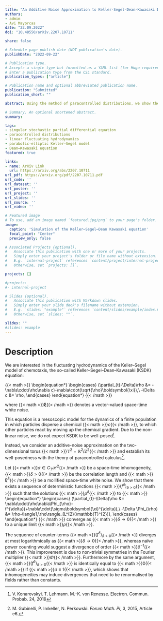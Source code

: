 ```yaml
---
title: "An Additive Noise Approximation to Keller-Segel-Dean-Kawasaki Dynamics Part I: Local Well-Posedness of Paracontrolled Solutions"
authors:
- admin
- Avi Mayorcas
date: "22.09.2022"
doi: "10.48550/arXiv.2207.10711"

share: false

# Schedule page publish date (NOT publication's date).
publishDate: "2022-09-22"

# Publication type.
# Accepts a single type but formatted as a YAML list (for Hugo requirements).
# Enter a publication type from the CSL standard.
publication_types: ["article"]

# Publication name and optional abbreviated publication name.
publication: "Submitted"
publication_short: ""

abstract: Using the method of paracontrolled distributions, we show the local well-posedness of an additive noise approximation to the fluctuating hydrodynamics of the Keller-Segel model on the two-dimensional torus. Our approximation is a non-linear, non-local, parabolic-elliptic stochastic PDE with an irregular, heterogeneous space-time noise. As a consequence of the irregularity and heterogeneity, solutions to this equation must be renormalised by a sequence of diverging fields. Using the symmetry of the elliptic Green's function, which appears in our non-local term, we establish that the renormalisation diverges at most logarithmically, an improvement over the linear divergence one would expect by power counting. Similar cancellations also serve to reduce the number of diverging counterterms.

# Summary. An optional shortened abstract.
summary: 

tags:
- singular stochastic partial differential equation
- paracontrolled distributions
- linear fluctuating hydrodynamics
- parabolic-elliptic Keller–Segel model
- Dean–Kawasaki equation
featured: true

links:
- name: ArXiv Link
  url: https://arxiv.org/abs/2207.10711
url_pdf: https://arxiv.org/pdf/2207.10711.pdf
url_code: ''
url_dataset: ''
url_poster: ''
url_project: ''
url_slides: ''
url_source: ''
url_video: ''

# Featured image
# To use, add an image named `featured.jpg/png` to your page's folder. 
image:
  caption: 'Simulation of the Keller–Segel–Dean Kawasaki equation'
  focal_point: "Center"
  preview_only: false

# Associated Projects (optional).
#   Associate this publication with one or more of your projects.
#   Simply enter your project's folder or file name without extension.
#   E.g. `internal-project` references `content/project/internal-project/index.md`.
#   Otherwise, set `projects: []`.

projects: []

#projects:
#- internal-project

# Slides (optional).
#   Associate this publication with Markdown slides.
#   Simply enter your slide deck's filename without extension.
#   E.g. `slides: "example"` references `content/slides/example/index.md`.
#   Otherwise, set `slides: ""`.

slides: ""
#slides: example
---
```


# Description

We are interested in the fluctuating hydrodynamics of the Keller–Segel model of chemotaxis, the so-called Keller–Segel–Dean–Kawasaki (KSDK) equation:

{{< math >}}
\begin{equation*}
\begin{cases}
  (\partial_{t}-\Delta)\rho &= -\nabla\cdot(\rho\nabla c)-\nabla\cdot(\sqrt{\rho}\boldsymbol{\xi}),\\
  -\Delta c &= \rho,
\end{cases}
\end{equation*}
{{< /math >}}

where {{< math >}}$\boldsymbol{\xi}${{< /math >}} denotes a vector-valued space-time white noise.

This equation is a mesoscopic model for the dynamics of a finite population in which particles disperse a chemical {{< math >}}$c${{< /math >}}, to which other particles react by moving up the chemical gradient. Due to the non-linear noise, we do not expect KSDK to be well-posed[^1].

[^1]: V. Konarovskyi. T. Lehmann. M.-K. von Renesse. Electron. Commun. Probab. 24, 2019

 Instead, we consider an additive-noise approximation on the two-dimensional torus {{< math >}}$\mathbb{T}^{2}=\mathbb{R}^{2}/\mathbb{Z}^{2}${{< /math >}} and establish its well-posedness with the theory of paracontrolled calculus[^2].
 
 Let {{< math >}}$\sigma\in C_{T}\mathcal{H}^{2}${{< /math >}} be a space-time inhomogeneity, {{< math >}}$\delta>0${{< /math >}} be the correlation length and {{< math >}}$\boldsymbol{\xi}^{\delta}${{< /math >}} be a mollified space-time white noise. We show that there exists a sequence of deterministic functions {{< math >}}$(f^{\delta})_{\delta>0}${{< /math >}} such that the solutions {{< math >}}$\rho^{\delta}${{< /math >}} to
{{< math >}}
\begin{equation*}
\begin{cases}
  (\partial_{t}-\Delta)\rho &= \nabla\cdot(\rho\nabla\Phi_{\rho}-f^{\delta})+\nabla\cdot(\sigma\boldsymbol{\xi}^{\delta}),\\
  -\Delta \Phi_{\rho} &= \rho-\langle1,\rho\rangle_{L^{2}(\mathbb{T}^{2})},
\end{cases}
\end{equation*}
{{< /math >}}
converge as {{< math >}}$\delta\to0${{< /math >}} to a unique limit {{< math >}}$\rho${{< /math >}}.

The sequence of counter-terms {{< math >}}$(f^{\delta})_{\delta>0}${{< /math >}} diverges at most logarithmically as {{< math >}}$\delta\to0${{< /math >}}, whereas naïve power counting would suggest a divergence of order {{< math >}}$\delta^{-1}${{< /math >}}. This improvement is due to non-trivial symmetries in the Fourier multiplier {{< math >}}$\Phi${{< /math >}}. Furthermore by the same argument, {{< math >}}$(f^{\delta})_{\delta>0}${{< /math >}} is identically equal to {{< math >}}$0${{< /math >}} if {{< math >}}$\sigma\equiv1${{< /math >}}, which shows that inhomogeneities may induce divergences that need to be renormalised by fields rather than constants.
 
 [^2]: M. Gubinelli, P. Imkeller, N. Perkowski. *Forum Math. Pi*, 3, 2015, Article e6.

